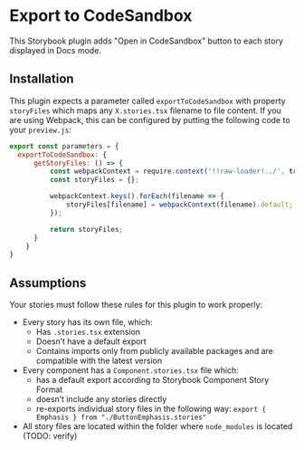 # Export to CodeSandbox

This Storybook plugin adds "Open in CodeSandbox" button to each story displayed in Docs mode.

## Installation

This plugin expects a parameter called `exportToCodeSandbox` with property `storyFiles` which maps any `X.stories.tsx` filename to file content. If you are using Webpack, this can be configured by putting the following code to your `preview.js`:
```js
export const parameters = {
  exportToCodeSandbox: {
      getStoryFiles: () => {
          const webpackContext = require.context('!!raw-loader!../', true, /\.stories\.tsx$/);
          const storyFiles = {};

          webpackContext.keys().forEach(filename => {
              storyFiles[filename] = webpackContext(filename).default;
          });

          return storyFiles;
      }
    }
}
```

## Assumptions

Your stories must follow these rules for this plugin to work properly:

- Every story has its own file, which:
  - Has `.stories.tsx` extension
  - Doesn’t have a default export
  - Contains imports only from publicly available packages and are compatible with the latest version
- Every component has a `Component.stories.tsx` file which:
  - has a default export according to Storybook Component Story Format
  - doesn’t include any stories directly
  - re-exports individual story files in the following way: `export { Emphasis } from "./ButtonEmphasis.stories"`
- All story files are located within the folder where `node_modules` is located (TODO: verify)
